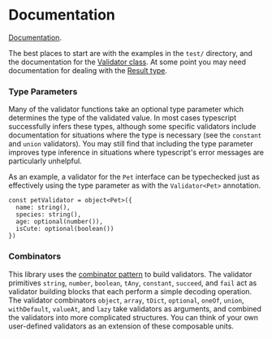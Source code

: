# Documentation

[Documentation](https://github.com/mojotech/json-type-validation/tree/master/docs).

The best places to start are with the examples in the `test/` directory, and the
documentation for the
[Validator class](https://github.com/mojotech/json-type-validation/blob/master/docs/classes/_validator_.validator.md).
At some point you may need documentation for dealing with the
[Result type](https://github.com/mojotech/json-type-validation/blob/master/docs/modules/_result_.md).

### Type Parameters

Many of the validator functions take an optional type parameter which determines
the type of the validated value. In most cases typescript successfully infers
these types, although some specific validators include documentation for
situations where the type is necessary (see the `constant` and `union`
validators). You may still find that including the type parameter improves type
inference in situations where typescript's error messages are particularly
unhelpful.

As an example, a validator for the `Pet` interface can be typechecked just as
effectively using the type parameter as with the `Validator<Pet>` annotation.
```
const petValidator = object<Pet>({
  name: string(),
  species: string(),
  age: optional(number()),
  isCute: optional(boolean())
})
```

### Combinators

This library uses the [combinator pattern](https://wiki.haskell.org/Combinator_pattern)
to build validators. The validator primitives `string`, `number`, `boolean`,
`tAny`, `constant`, `succeed`, and `fail` act as validator building blocks that
each perform a simple decoding operation. The validator combinators `object`,
`array`, `tDict`, `optional`, `oneOf`, `union`, `withDefault`, `valueAt`, and
`lazy` take validators as arguments, and combined the validators into more
complicated structures. You can think of your own user-defined validators as an
extension of these composable units.
